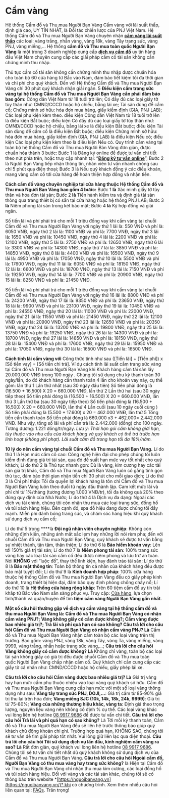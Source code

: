 # Cầm vàng

Hệ thống Cầm đồ và Thu mua Người Bạn Vàng Cầm vàng với lãi suất thấp, định giá cao, UY TÍN NHẤT, là Đối tác chiến lược của PNJ Việt Nam. Hệ thống Cầm đồ và Thu mua Người Bạn Vàng chuyên nhận **[cầm vàng lãi suất thấp](https://nguoibanvang.vn/blogs/news/cam-vang)** các loại: vàng trắng, nhẫn vàng, vàng 18k, vàng Tây trang sức, vàng PNJ, vàng miếng,… Hệ thống **cầm đồ và Thu mua toàn quốc Người Bạn Vàng** là một trong 3 doanh nghiệp cung cấp **[dịch vụ cầm đồ](https://nguoibanvang.vn/blogs/news/cam-do-uy-tin)** uy tín hàng đầu Việt Nam chuyên cung cấp các giải pháp cầm cố tài sản không cần chứng minh thu nhập.

Thủ tục cầm cố tài sản không cần chứng minh thu nhập được chuẩn hóa cho toàn bộ 60 cửa hàng từ Bắc vào Nam, đảm bảo tiết kiệm tối đa thời gian và chi phí cho quý khách. Đến với Hệ thống Cầm đồ và Thu mua Người Bạn Vàng chỉ 30 phút quý khách nhận giải ngân. 5 **Điều kiện cầm trang sức vàng tại hệ thống Cầm đồ và Thu mua Người Bạn Vàng cần phải đảm bảo bao gồm:** Công dân Việt Nam từ 18 tuổi trở lên; Có đầy đủ các loại giấy tờ tùy thân như: CMND/CCCD hoặc hộ chiếu, bằng lái xe; Tài sản dùng để cầm cố; Chứng minh sở hữu: hóa đơn mua hàng, giấy kiểm định (GIA, PNJ LAB); Các loại phụ kiện kèm theo. điều kiện Công dân Việt Nam từ 18 tuổi trở lên là điều kiện Bắt buộc; điều kiện Có đầy đủ các loại giấy tờ tùy thân như: CMND/CCCD hoặc hộ chiếu, bằng lái xe là điều kiện Bắt buộc; điều kiện Tài sản dùng để cầm cố là điều kiện Bắt buộc; điều kiện Chứng minh sở hữu: hóa đơn mua hàng, giấy kiểm định (GIA, PNJ LAB) là điều kiện Nếu có; điều kiện Các loại phụ kiện kèm theo là điều kiện Nếu có. Quy trình cầm vàng tại toàn bộ hệ thống Cầm đồ và Thu mua Người Bản Vàng đơn giản, được chuẩn hóa thành 3 bước: Bước 1 là Đăng ký online để được tư vấn chi tiết theo nút phía trên, hoặc truy cập nhanh tại: “**[Đăng ký tư vấn online](https://nguoibanvang.vn/pages/dinh-gia-vang)**”; Bước 2 là Người Bạn Vàng tiếp nhận thông tin, nhân viên tư vấn nhanh chóng sau chỉ 5 phút qua điện thoại; Bước 3 là Nếu quý khách đồng ý các điều khoản, mang vàng cầm cố tới cửa hàng để hoàn thiện hợp đồng và nhận tiền.

**Cách cầm đồ vàng chuyên nghiệp tại cửa hàng thuộc Hệ thống Cầm đồ và Thu mua Người Bạn Vàng bao gồm 4 bước:** Bước 1 **là** Xác minh giấy tờ tùy thân và hóa đơn tài sản; Bước 2 **là** Tiến hành kiểm tra và định giá tài sản thông qua trang thiết bị có sẵn tại cửa hàng hoặc hệ thống PNJ LAB; Bước 3 **là** Niêm phong tài sản trong két bảo mật; Bước 4 **là** Ký hợp đồng và giải ngân.

Số tiền lãi và phí phải trả cho mỗi 1 triệu đồng vay khi cầm vàng tại chuỗi Cầm đồ và Thu mua Người Bạn Vàng với ngày thứ 1 lãi là: 550 VNĐ và phí là: 6050 VNĐ, ngày thứ 2 lãi là: 1100 VNĐ và phí là: 7700 VNĐ, ngày thứ 3 lãi là: 1650 VNĐ và phí là: 10450 VNĐ, ngày thứ 4 lãi là: 2200 VNĐ và phí là: 12100 VNĐ, ngày thứ 5 lãi là: 2750 VNĐ và phí là: 12650 VNĐ, ngày thứ 6 lãi là: 3300 VNĐ và phí là: 14300 VNĐ, ngày thứ 7 lãi là: 3850 VNĐ và phí là: 14850 VNĐ, ngày thứ 8 lãi là: 4400 VNĐ và phí là: 16500 VNĐ, ngày thứ 9 lãi là: 4950 VNĐ và phí là: 17050 VNĐ, ngày thứ 10 lãi là: 5500 VNĐ và phí là: 17600 VNĐ, ngày thứ 11 lãi là: 6050 VNĐ và phí là: 18150 VNĐ, ngày thứ 12 lãi là: 6600 VNĐ và phí là: 18700 VNĐ, ngày thứ 13 lãi là: 7150 VNĐ và phí là: 19250 VNĐ, ngày thứ 14 lãi là: 7700 VNĐ và phí là: 20900 VNĐ, ngày thứ 15 lãi là: 8250 VNĐ và phí là: 21450 VNĐ.

Số tiền lãi và phí phải trả cho mỗi 1 triệu đồng vay khi cầm vàng tại chuỗi Cầm đồ và Thu mua Người Bạn Vàng với ngày thứ 16 lãi là: 8800 VNĐ và phí là: 24200 VNĐ, ngày thứ 17 lãi là: 9350 VNĐ và phí là: 23650 VNĐ, ngày thứ 18 lãi là: 9900 VNĐ và phí là: 23100 VNĐ, ngày thứ 19 lãi là: 10450 VNĐ và phí là: 24550 VNĐ, ngày thứ 20 lãi là: 11000 VNĐ và phí là: 22000 VNĐ, ngày thứ 21 lãi là: 11550 VNĐ và phí là: 21450 VNĐ, ngày thứ 22 lãi là: 12100 VNĐ và phí là: 20900 VNĐ, ngày thứ 23 lãi là: 12650 VNĐ và phí là: 20350 VNĐ, ngày thứ 24 lãi là: 13200 VNĐ và phí là: 19800 VNĐ, ngày thứ 25 lãi là: 13750 VNĐ và phí là: 19250 VNĐ, ngày thứ 26 lãi là: 14300 VNĐ và phí là: 18700 VNĐ, ngày thứ 27 lãi là: 14850 VNĐ và phí là: 18150 VNĐ, ngày thứ 28 lãi là: 15400 VNĐ và phí là: 17600 VNĐ, ngày thứ 29 lãi là: 15950 VNĐ và phí là: 17050 VNĐ, ngày thứ 30 lãi là: 16500 VNĐ và phí là: 16500 VNĐ.

**Cách tính lãi cầm vàng với** Công thức tính như sau ([Tiền lãi] + [Tiền phí]) x [Số tiền vay] = [Số tiền chi trả].
Ví dụ cách tính lãi suất cầm trang sức vàng tại Cầm đồ và Thu mua Người Bạn Vàng khi Khách hàng cầm tài sản lấy 20.000.000 VNĐ trong 100 ngày . Chúng tôi sử dụng chu kỳ thanh toán 30 ngày/lần, do đó khách hàng cần thanh toán 4 lần cho khoản vay này, cụ thể gồm: lần thứ 1 Lần thứ nhất (sau 30 ngày đầu tiên) Số tiền  phải đóng là (16.500 + 16.500) X 20 = 660.000 VNĐ, lần thứ 2 Lần thứ hai (sau 30 ngày tiếp theo) Số tiền  phải đóng là (16.500 + 16.500) X 20 = 660.000 VNĐ, lần thứ 3 Lần thứ ba (sau 30 ngày tiếp theo) Số tiền  phải đóng là (16.500 + 16.500) X 20 = 660.000 VNĐ, lần thứ 4 Lần cuối (sau 10 ngày cuối cùng ) Số tiền  phải đóng là (5.500 + 17.600) x 20 = 462.000 VNĐ, lần thứ 5 Tổng tiền cần thanh toán  Số tiền  phải đóng là 660.000 x3 + 462.000= 2.442.000 VNĐ. Như vậy, tổng số lãi và phí cần trả là: 2.442.000 (đồng) cho 100 ngày. Tương đương: 1.221 đồng/tr/ngày.
*Lưu ý: Thời hạn gói cầm không giới hạn, tùy thuộc vào nhu cầu của khách hàng và quý khách có thể trả trước hạn linh hoạt (không phí phạt). Lãi suất cầm đồ trong hạn tối đa 18%/năm.*

**10 lý do nên cầm vàng tại chuỗi Cầm đồ và Thu mua Người Bạn Vàng.** Lí do thứ 1 là Hạn mức cầm cố cao: Công nghệ hiện đại cho phép chúng tôi luôn kiểm định đúng giá trị tài sản, qua đó đề suất hạn mức vay tốt nhất cho quý khách; Lí do thứ 2 là Thủ tục nhanh gọn: Dù là vàng, kim cương hay các tài sản giá trị khác, Cầm đồ và Thu mua Người Bạn Vàng luôn cố gắng tinh gọn thủ tục, đảm bảo thời gian nhận tiền chỉ 30 phút cho mỗi giao dịch; Lí do thứ 3 là Chi phí thấp: Tối đa quyền lợi khách hàng là tôn chỉ Cầm đồ và Thu mua Người Bạn Vàng luôn theo đuổi từ ngày đầu thành lập. Cam kết mức lãi và phí chỉ từ 1%/tháng (tương đương 1.000 VNĐ/tr), tối đa không quá 20% theo đúng quy định của Nhà Nước; Lí do thứ 4 là Dịch vụ đa dạng: Ngoài các dịch vụ tài chính, chúng tôi còn nhận thu mua các loại trang sức, đồng hồ và túi xách hàng hiệu. Bên cạnh đó, spa đồ hiệu đang được chúng tôi đẩy mạnh. Miễn phí đánh bóng trang sức, và chăm sóc hàng hiệu khi quý khách sử dụng dịch vụ cầm cố; 

Lí do thứ 5 trong ****là **Đội ngũ nhân viên chuyên nghiệp**: Không còn những định kiến, những ánh mắt sắc lẹm hay những lời nói rèm pha; đến với chuỗi Cầm đồ và Thu mua Người Bạn Vàng, quý khách sẽ được tư vấn bằng sự nhiệt thành, tận tâm, thân thiện; Lí do thứ 6 là **Bảo hiểm khoản vay**: Lên tới 150% giá trị tài sản; Lí do thứ 7 là **Niêm phong tài sản**: 100% trang sức vàng hay các loại tài sản cầm cố đều được niêm phong và lưu trữ an toàn. Nói **KHÔNG** với “luộc đồ”, thay thế linh kiện, hay đánh tráo tài sản; Lí do thứ 8 là **Bảo mật thông tin**: Toàn bộ thông tin cá nhân của khách hàng đều được bảo mật tuyệt đối; Lí do thứ 9 là **Kinh doanh hợp pháp**: 100% cửa hàng thuộc hệ thống Cầm đồ và Thu mua Người Bạn Vàng đều có giấy phép kinh doanh, trang thiết bị hiện đại, đảm bảo quy định phòng chống cháy nổ; Lí do thứ 10 là **Hệ thống cửa hàng rộng khắp**: Trên 60 tiệm cầm đồ uy tín trải khắp từ Bắc vào Nam sẵn sàng phục vụ. Truy cập: [Cửa hàng](https://nguoibanvang.vn/pages/cua-hang), lựa chọn tỉnh/thành và quận/huyện để tìm **tiệm cầm vàng Người Bạn Vàng gần nhất**.

**Một số câu hỏi thường gặp về dịch vụ cầm vàng tại hệ thống cầm đồ và thu mua Người Bạn Vàng là: Cầm đồ và Thu mua Người Bạn Vàng có nhận cầm vàng PNJ?; Vàng không giấy có cầm được không?; Cầm vàng được bao nhiêu giá trị?; Trả lãi và phí quá hạn có sao không? Câu trả lời cho câu hỏi Cầm đồ và Thu mua Người Bạn Vàng có nhận cầm vàng PNJ? Là** Cầm đồ và Thu mua Người Bạn Vàng nhận cầm toàn bộ các loại vàng trên thị trường. Bao gồm: vàng PNJ, vàng 18k, vàng Tây, vàng Ta, vàng miếng, vàng 9999, vàng trắng, nhẫn hoặc trang sức vàng,…; **Câu trả lời cho câu hỏi Vàng không giấy có cầm được không? Là** Không chỉ vàng, toàn bộ các loại tài sản không giấy có giá trị đều được chuỗi Cầm đồ và Thu mua toàn quốc Người Bạn Vàng chấp nhận cầm cố. Quý khách chỉ cần cung cấp các giấy tờ cá nhân như: CMND/CCCD hoặc hộ chiếu, giấy phép lái xe.

**Câu trả lời cho câu hỏi Cầm vàng được bao nhiêu giá trị? Là** Giá trị vàng hay hạn mức cầm phụ thuộc nhiều vào loại vàng quý khách sở hữu. Cầm đồ và Thu mua Người Bạn Vàng cung cấp hạn mức với một số loại vàng thông dụng như sau: **Vàng tây trang sức PNJ, DOJI,…**: Giá trị cầm từ 85-90% giá trị thu lại trên hóa đơn; **Vàng miếng SJC (10k, 14k, 18k, 24k, 9999)**: Giá trị từ 75-80%; **Vàng của những thương hiệu khác, vàng ta**: Định giá theo trọng lượng, nguyên liệu vàng nên không cố định % cụ thể. Các loại vàng khác vui lòng liên hệ hotline [08 9917 9686](tel:0899179686) để được tư vấn chi tiết. **Câu trả lời cho câu hỏi Trả lãi và phí quá hạn có sao không?** Là Tới mỗi kỳ thanh toán, Cầm đồ và Thu mua Người Bạn Vàng đều sẽ liên hệ trước thông báo giúp quý khách chủ động khoản chi phí. Trường hợp quá hạn, KHÔNG SAO, chúng tôi sẽ tư vấn đề tìm giải pháp tốt nhất. Vui lòng giữ liên lạc qua điện thoại. **Câu trả lời cho câu hỏi Tôi sử dụng dịch vụ lần đầu, kinh nghiệm cầm vàng ra sao? Là** Rất đơn giản, quý khách vui lòng liên hệ hotline [08 9917 9686](tel:0899179686). Chúng tôi sẽ tư vấn chi tiết nhất dù quý khách không sử dụng dịch vụ của Cầm đồ và Thu mua Người Bạn Vàng. **Câu trả lời cho câu hỏi Ngoài cầm đồ, Người Bạn Vàng có thu mua vàng hay trang sức không?** là Hiện tại Cầm đồ và Thu mua Người Bạn Vàng chỉ nhận thu mua kim cương, các loại đồng hồ và túi xách hàng hiệu. Đối với vàng và các tài sản khác, chúng tôi sẽ có thông báo trên website *[https://nguoibanvang.vn](https://nguoibanvang.vn/)* khi có chương trình. Xem thêm nhiều câu hỏi liên quan tại: [FAQs](https://nguoibanvang.vn/pages/cau-hoi-thuong-gap-ve-dich-vu-nguoi-ban-vang). Trân trọng!